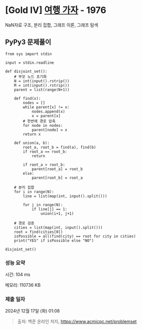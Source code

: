 # [Gold IV] [여행 가자](https://www.acmicpc.net/problem/1976) - 1976 

NaN자료 구조, 분리 집합, 그래프 이론, 그래프 탐색

## PyPy3 문제풀이

```PyPy3
from sys import stdin

input = stdin.readline

def disjoint_set():
    # 부모 노드 초기화
    N = int(input().rstrip())
    M = int(input().rstrip())
    parent = list(range(N+1))

    def find(x):
        nodes = []
        while parent[x] != x:
            nodes.append(x)            
            x = parent[x]
        # 한번에 경로 압축
        for node in nodes:
            parent[node] = x
        return x

    def union(a, b):
        root_a, root_b = find(a), find(b)
        if root_a == root_b:
            return

        if root_a > root_b:
            parent[root_a] = root_b
        else:
            parent[root_b] = root_a
    
    # 분리 집합
    for i in range(N):
        line = list(map(int, input().split()))

        for j in range(N):
            if line[j] == 1:
                union(i+1, j+1)

    # 경로 검증
    cities = list(map(int, input().split()))
    root = find(cities[0])
    isPossible = all(find(city) == root for city in cities)
    print("YES" if isPossible else "NO")

disjoint_set()
```

### 성능 요약

시간: 104 ms

메모리: 110736 KB

### 제출 일자

2024년 12월 17일 (화) 01:08

> 출처: 백준 온라인 저지, https://www.acmicpc.net/problemset 

